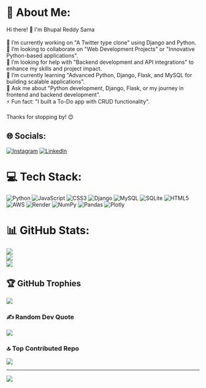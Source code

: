 # 💫 About Me:
Hi there! 👋 I'm Bhupal Reddy Sama<br><br>🔭 I’m currently working on "A Twitter type clone" using Django and Python.  <br>👯 I’m looking to collaborate on "Web Development Projects" or "Innovative Python-based applications".  <br>🤝 I’m looking for help with "Backend development and API integrations" to enhance my skills and project impact.  <br>🌱 I’m currently learning "Advanced Python, Django, Flask, and MySQL for building scalable applications".  <br>💬 Ask me about "Python development, Django,  Flask, or my journey in frontend and backend development".  <br>⚡ Fun fact: "I built a To-Do app with CRUD functionality".  <br><br>Thanks for stopping by! 😊 


## 🌐 Socials:
[![Instagram](https://img.shields.io/badge/Instagram-%23E4405F.svg?logo=Instagram&logoColor=white)](https://instagram.com/mr_selfish_02_18) [![LinkedIn](https://img.shields.io/badge/LinkedIn-%230077B5.svg?logo=linkedin&logoColor=white)](https://linkedin.com/in/bhupalreddysama) 

# 💻 Tech Stack:
![Python](https://img.shields.io/badge/python-3670A0?style=for-the-badge&logo=python&logoColor=ffdd54) ![JavaScript](https://img.shields.io/badge/javascript-%23323330.svg?style=for-the-badge&logo=javascript&logoColor=%23F7DF1E) ![CSS3](https://img.shields.io/badge/css3-%231572B6.svg?style=for-the-badge&logo=css3&logoColor=white) ![Django](https://img.shields.io/badge/django-%23092E20.svg?style=for-the-badge&logo=django&logoColor=white) ![MySQL](https://img.shields.io/badge/mysql-4479A1.svg?style=for-the-badge&logo=mysql&logoColor=white) ![SQLite](https://img.shields.io/badge/sqlite-%2307405e.svg?style=for-the-badge&logo=sqlite&logoColor=white) ![HTML5](https://img.shields.io/badge/html5-%23E34F26.svg?style=for-the-badge&logo=html5&logoColor=white) ![AWS](https://img.shields.io/badge/AWS-%23FF9900.svg?style=for-the-badge&logo=amazon-aws&logoColor=white) ![Render](https://img.shields.io/badge/Render-%46E3B7.svg?style=for-the-badge&logo=render&logoColor=white) ![NumPy](https://img.shields.io/badge/numpy-%23013243.svg?style=for-the-badge&logo=numpy&logoColor=white) ![Pandas](https://img.shields.io/badge/pandas-%23150458.svg?style=for-the-badge&logo=pandas&logoColor=white) ![Plotly](https://img.shields.io/badge/Plotly-%233F4F75.svg?style=for-the-badge&logo=plotly&logoColor=white)
# 📊 GitHub Stats:
![](https://github-readme-stats.vercel.app/api?username=BhupalReddySama262318&theme=dark&hide_border=false&include_all_commits=true&count_private=true)<br/>
![](https://github-readme-streak-stats.herokuapp.com/?user=BhupalReddySama262318&theme=dark&hide_border=false)<br/>
![](https://github-readme-stats.vercel.app/api/top-langs/?username=BhupalReddySama262318&theme=dark&hide_border=false&include_all_commits=true&count_private=true&layout=compact)

## 🏆 GitHub Trophies
![](https://github-profile-trophy.vercel.app/?username=BhupalReddySama262318&theme=radical&no-frame=false&no-bg=true&margin-w=4)

### ✍️ Random Dev Quote
![](https://quotes-github-readme.vercel.app/api?type=vetical&theme=dark)

### 🔝 Top Contributed Repo
![](https://github-contributor-stats.vercel.app/api?username=BhupalReddySama262318&limit=5&theme=dark&combine_all_yearly_contributions=true)

---
[![](https://visitcount.itsvg.in/api?id=BhupalReddySama262318&icon=0&color=0)](https://visitcount.itsvg.in)

<!-- Proudly created with GPRM ( https://gprm.itsvg.in ) -->
